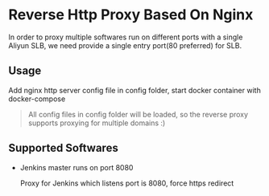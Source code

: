 # Reverse Http Proxy Based On Nginx

In order to proxy multiple softwares run on different ports with a single Aliyun SLB, we need provide a single entry port(80 preferred) for SLB.

## Usage

Add nginx http server config file in config folder, start docker container with docker-compose

> All config files in config folder will be loaded, so the reverse proxy supports proxying for multiple domains :)

## Supported Softwares

- Jenkins master runs on port 8080

  Proxy for Jenkins which listens port is 8080, force https redirect